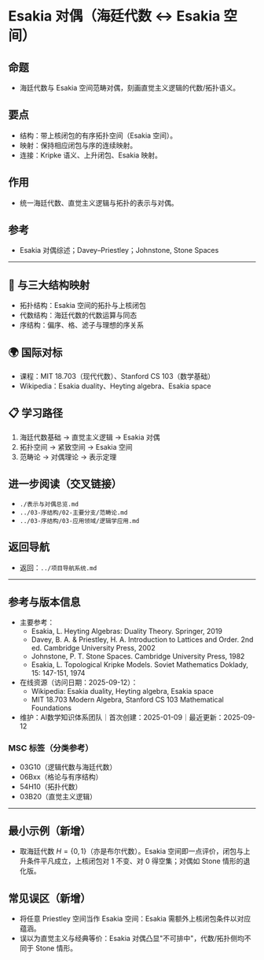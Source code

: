 # Esakia 对偶（海廷代数 ↔ Esakia 空间）

## 命题

- 海廷代数与 Esakia 空间范畴对偶，刻画直觉主义逻辑的代数/拓扑语义。

## 要点

- 结构：带上核闭包的有序拓扑空间（Esakia 空间）。
- 映射：保持相应闭包与序的连续映射。
- 连接：Kripke 语义、上升闭包、Esakia 映射。

## 作用

- 统一海廷代数、直觉主义逻辑与拓扑的表示与对偶。

## 参考

- Esakia 对偶综述；Davey–Priestley；Johnstone, Stone Spaces

---

## 🔄 与三大结构映射

- 拓扑结构：Esakia 空间的拓扑与上核闭包
- 代数结构：海廷代数的代数运算与同态
- 序结构：偏序、格、滤子与理想的序关系

## 🌍 国际对标

- 课程：MIT 18.703（现代代数）、Stanford CS 103（数学基础）
- Wikipedia：Esakia duality、Heyting algebra、Esakia space

## 📋 学习路径

1) 海廷代数基础 → 直觉主义逻辑 → Esakia 对偶
2) 拓扑空间 → 紧致空间 → Esakia 空间
3) 范畴论 → 对偶理论 → 表示定理

## 进一步阅读（交叉链接）

- `./表示与对偶总览.md`
- `../03-序结构/02-主要分支/范畴论.md`
- `../03-序结构/03-应用领域/逻辑学应用.md`

## 返回导航

- 返回：`../项目导航系统.md`

---

## 参考与版本信息

- 主要参考：
  - Esakia, L. Heyting Algebras: Duality Theory. Springer, 2019
  - Davey, B. A. & Priestley, H. A. Introduction to Lattices and Order. 2nd ed. Cambridge University Press, 2002
  - Johnstone, P. T. Stone Spaces. Cambridge University Press, 1982
  - Esakia, L. Topological Kripke Models. Soviet Mathematics Doklady, 15: 147-151, 1974
- 在线资源（访问日期：2025-09-12）：
  - Wikipedia: Esakia duality, Heyting algebra, Esakia space
  - MIT 18.703 Modern Algebra, Stanford CS 103 Mathematical Foundations
- 维护：AI数学知识体系团队｜首次创建：2025-01-09｜最近更新：2025-09-12

### MSC 标签（分类参考）

- 03G10（逻辑代数与海廷代数）
- 06Bxx（格论与有序结构）
- 54H10（拓扑代数）
- 03B20（直觉主义逻辑）

---

## 最小示例（新增）

- 取海廷代数 $H=\{0,1\}$（亦是布尔代数）。Esakia 空间即一点评价，闭包与上升条件平凡成立，上核闭包对 1 不变、对 0 得空集；对偶如 Stone 情形的退化版。

## 常见误区（新增）

- 将任意 Priestley 空间当作 Esakia 空间：Esakia 需额外上核闭包条件以对应蕴涵。
- 误以为直觉主义与经典等价：Esakia 对偶凸显"不可排中"，代数/拓扑侧均不同于 Stone 情形。
